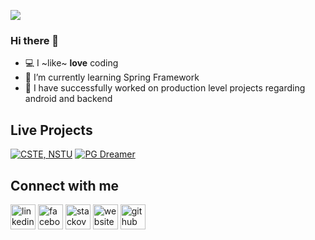 

<!--
**Imran53/Imran53** is a ✨ _special_ ✨ repository because its `README.md` (this file) appears on your GitHub profile.

Here are some ideas to get you started:

- 🔭 I’m currently working on ...
- 🌱 I’m currently learning ...
- 👯 I’m looking to collaborate on ...
- 🤔 I’m looking for help with ...
- 💬 Ask me about ...
- 📫 How to reach me: ...
- 😄 Pronouns: ...
- ⚡ Fun fact: ...
-->
![](https://komarev.com/ghpvc/?username=Imran53)

### Hi there 👋

- 💻 I ~like~ **love** coding
- 🌱 I’m currently learning Spring Framework
- 👯  I have successfully worked on production level projects regarding android and backend

## Live Projects

[![CSTE, NSTU](https://img.shields.io/badge/-CSTE,NSTU-F44A6A?style=flat&logo=android)](https://play.google.com/store/apps/details?id=com.cste.nstuhelpo)
[![PG Dreamer](https://img.shields.io/badge/-PGDreamer-0085C0?style=flat&logo=android)](https://play.google.com/store/apps/details?id=com.pgdreamer.myapplication11)

## Connect with me
[<img src='https://cdn.jsdelivr.net/npm/simple-icons@3.0.1/icons/linkedin.svg' alt='linkedin' height='40'>](https://www.linkedin.com/in/imran53/)  [<img src='https://cdn.jsdelivr.net/npm/simple-icons@3.0.1/icons/facebook.svg' alt='facebook' height='40'>](https://www.facebook.com/khan.imr.351/)  [<img src='https://cdn.jsdelivr.net/npm/simple-icons@3.0.1/icons/stackoverflow.svg' alt='stackoverflow' height='40'>](https://stackoverflow.com/users/11221269/md-imran-khan)  [<img src='https://cdn.jsdelivr.net/npm/simple-icons@3.0.1/icons/icloud.svg' alt='website' height='40'>](https://asifhaider.github.io/home/)  [<img src='https://cdn.jsdelivr.net/npm/simple-icons@3.0.1/icons/github.svg' alt='github' height='40'>](https://github.com/Imran53)
